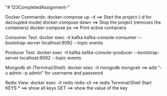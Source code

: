 "# 123CompletedAssignment-" 

Docker Commands:
docker-compose up -d     ==> Start the project (-d for decoupled mode)
docker-compose down      ==> Stop the project (removes the containers)
docker-compose ps        ==> Print active containers

Consumer Test:
docker exec -it kafka kafka-console-consumer --bootstrap-server localhost:9092 --topic events

Producer Test:
docker exec -it kafka kafka-console-producer --bootstrap-server localhost:9092 --topic events

Mongodb sh (Terminal/Shell):
docker exec -it mongodb mongosh     ==>  add "-u admin -p admin" for username and password

Redis View:
docker exec -it redis redis-cli      ==>    redis Terminal/Shell Start
KEYS *       ==> show all keys
GET <your-key>       ==> show the value of the key